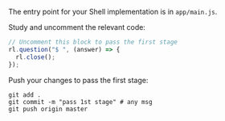 The entry point for your Shell implementation is in `app/main.js`.

Study and uncomment the relevant code: 

```javascript
// Uncomment this block to pass the first stage
rl.question("$ ", (answer) => {
  rl.close();
});
```

Push your changes to pass the first stage:

```
git add .
git commit -m "pass 1st stage" # any msg
git push origin master
```
